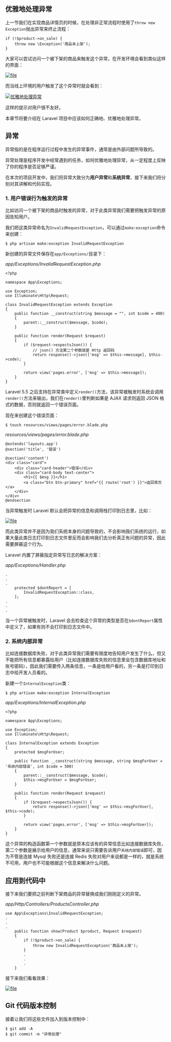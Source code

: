 ## 优雅地处理异常

上一节我们在实现商品详情页的时候，在处理非正常流程时使用了`throw new Exception`抛出异常来终止流程：

```
if (!$product->on_sale) {
    throw new \Exception('商品未上架');
}
```

大家可以尝试访问一个被下架的商品来触发这个异常，在开发环境会看到类似这样的界面：

[![](https://iocaffcdn.phphub.org/uploads/images/201812/22/5320/AMS2DvR1IA.png!large "file")](https://iocaffcdn.phphub.org/uploads/images/201812/22/5320/AMS2DvR1IA.png!large)

而当线上环境的用户触发了这个异常时就会看到：

[![](https://iocaffcdn.phphub.org/uploads/images/201904/19/5320/p4KfuepEb0.png!large "优雅地处理异常")](https://iocaffcdn.phphub.org/uploads/images/201904/19/5320/p4KfuepEb0.png!large)

这样的提示对用户很不友好。

本章节将要介绍在 Laravel 项目中应该如何正确地、优雅地处理异常。

## 异常

异常指的是在程序运行过程中发生的异常事件，通常是由外部问题所导致的。

异常处理是程序开发中经常遇到的任务，如何优雅地处理异常，从一定程度上反映了你的程序是否足够严谨。

在本次的项目开发中，我们将异常大致分为**用户异常**和**系统异常**，接下来我们将分别对其讲解和代码实现。

### 1. 用户错误行为触发的异常

比如访问一个被下架的商品时触发的异常，对于此类异常我们需要把触发异常的原因告知用户。

我们把这类异常命名为`InvalidRequestException`，可以通过`make:exception`命令来创建：

```
$ php artisan make:exception InvalidRequestException
```

新创建的异常文件保存在`app/Exceptions/`目录下：

_app/Exceptions/InvalidRequestException.php_

```
<?php

namespace App\Exceptions;

use Exception;
use Illuminate\Http\Request;

class InvalidRequestException extends Exception
{
    public function __construct(string $message = "", int $code = 400)
    {
        parent::__construct($message, $code);
    }

    public function render(Request $request)
    {
        if ($request->expectsJson()) {
            // json() 方法第二个参数就是 Http 返回码
            return response()->json(['msg' => $this->message], $this->code);
        }

        return view('pages.error', ['msg' => $this->message]);
    }
}
```

Laravel 5.5 之后支持在异常类中定义`render()`方法，该异常被触发时系统会调用`render()`方法来输出，我们在`render()`里判断如果是 AJAX 请求则返回 JSON 格式的数据，否则就返回一个错误页面。

现在来创建这个错误页面：

```
$ touch resources/views/pages/error.blade.php
```

_resources/views/pages/error.blade.php_

```
@extends('layouts.app')
@section('title', '错误')

@section('content')
<div class="card">
    <div class="card-header">错误</div>
    <div class="card-body text-center">
        <h1>{{ $msg }}</h1>
        <a class="btn btn-primary" href="{{ route('root') }}">返回首页</a>
    </div>
</div>
@endsection
```

当异常触发时 Laravel 默认会把异常的信息和调用栈打印到日志里，比如：

[![](https://iocaffcdn.phphub.org/uploads/images/201812/22/5320/hHHU4lNHYr.png!large "file")](https://iocaffcdn.phphub.org/uploads/images/201812/22/5320/hHHU4lNHYr.png!large)

而此类异常并不是因为我们系统本身的问题导致的，不会影响我们系统的运行，如果大量此类日志打印到日志文件里反而会影响我们去分析真正有问题的异常，因此需要屏蔽这个行为。

Laravel 内置了屏蔽指定异常写日志的解决方案：

_app/Exceptions/Handler.php_

```
.
.
.
    protected $dontReport = [
        InvalidRequestException::class,
    ];
.
.
.
```

当一个异常被触发时，Laravel 会去检查这个异常的类型是否在`$dontReport`属性中定义了，如果有则不会打印到日志文件中。

### 2. 系统内部异常

比如连接数据库失败，对于此类异常我们需要有限度地告知用户发生了什么，但又不能把所有信息都暴露给用户（比如连接数据库失败的信息里会包含数据库地址和账号密码），因此我们需要传入两条信息，一条是给用户看的，另一条是打印到日志中给开发人员看的。

新建一个`InternalException`类：

```
$ php artisan make:exception InternalException
```

_app/Exceptions/InternalException.php_

```
<?php

namespace App\Exceptions;

use Exception;
use Illuminate\Http\Request;

class InternalException extends Exception
{
    protected $msgForUser;

    public function __construct(string $message, string $msgForUser = '系统内部错误', int $code = 500)
    {
        parent::__construct($message, $code);
        $this->msgForUser = $msgForUser;
    }

    public function render(Request $request)
    {
        if ($request->expectsJson()) {
            return response()->json(['msg' => $this->msgForUser], $this->code);
        }

        return view('pages.error', ['msg' => $this->msgForUser]);
    }
}
```

这个异常的构造函数第一个参数就是原本应该有的异常信息比如连接数据库失败，第二个参数是展示给用户的信息，通常来说只需要告诉用户`系统内部错误`即可，因为不管是连接 Mysql 失败还是连接 Redis 失败对用户来说都是一样的，就是系统不可用，用户也不可能根据这个信息来解决什么问题。

## 应用到代码中

接下来我们要把之前判断下架商品的异常替换成我们刚刚定义的异常。

_app/Http/Controllers/ProductsController.php_

```
use App\Exceptions\InvalidRequestException;
.
.
.
    public function show(Product $product, Request $request)
    {
        if (!$product->on_sale) {
            throw new InvalidRequestException('商品未上架');
        }
        .
        .
        .
    }
```

接下来我们看看效果：

[![](https://iocaffcdn.phphub.org/uploads/images/201812/22/5320/ebLRE0K1Gv.png!large "file")](https://iocaffcdn.phphub.org/uploads/images/201812/22/5320/ebLRE0K1Gv.png!large)

## Git 代码版本控制

接着让我们将这些文件加入到版本控制中：

```
$ git add -A
$ git commit -m "异常处理"
```




